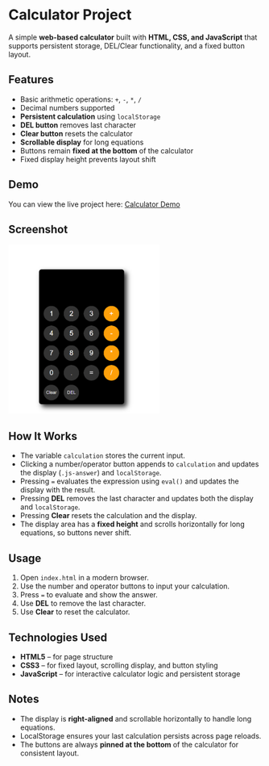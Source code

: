 # Calculator Project

A simple **web-based calculator** built with **HTML, CSS, and JavaScript** that supports persistent storage, DEL/Clear functionality, and a fixed button layout.

## Features

- Basic arithmetic operations: `+`, `-`, `*`, `/`
- Decimal numbers supported
- **Persistent calculation** using `localStorage`
- **DEL button** removes last character
- **Clear button** resets the calculator
- **Scrollable display** for long equations
- Buttons remain **fixed at the bottom** of the calculator
- Fixed display height prevents layout shift

## Demo

You can view the live project here: [Calculator Demo](https://calculator-1849.netlify.app/)

## Screenshot
<img src="images/calculator.png" alt="Calculator Screenshot" width="300">


## How It Works

- The variable `calculation` stores the current input.
- Clicking a number/operator button appends to `calculation` and updates the display (`.js-answer`) and `localStorage`.
- Pressing `=` evaluates the expression using `eval()` and updates the display with the result.
- Pressing **DEL** removes the last character and updates both the display and `localStorage`.
- Pressing **Clear** resets the calculation and the display.
- The display area has a **fixed height** and scrolls horizontally for long equations, so buttons never shift.


## Usage

1. Open `index.html` in a modern browser.
2. Use the number and operator buttons to input your calculation.
3. Press `=` to evaluate and show the answer.
4. Use **DEL** to remove the last character.
5. Use **Clear** to reset the calculator.

## Technologies Used

- **HTML5** – for page structure
- **CSS3** – for fixed layout, scrolling display, and button styling
- **JavaScript** – for interactive calculator logic and persistent storage

## Notes

- The display is **right-aligned** and scrollable horizontally to handle long equations.
- LocalStorage ensures your last calculation persists across page reloads.
- The buttons are always **pinned at the bottom** of the calculator for consistent layout.


